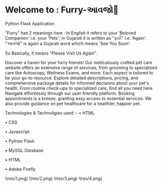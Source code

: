 # Welcome to : Furry-આવજો🐾
Python Flask Application 

"Furry" has 2 meanings here : In English it refers to your 'Beloved Companion' i.e. your 'Pets'; In Gujarati it is written as "ફારી" i.e. 'Again'.
"આવજો" is again a Gujarati word which means 'See You Soon'.

So Basically, it means "Please Visit Us Again".

Discover a haven for your furry friends! Our meticulously crafted pet care website offers an extensive range of services, from grooming to specialized care like Autoscopy, Wellness Exams, and more. Each aspect is tailored to be your go-to resource.
Explore detailed descriptions, pricing, and comprehensive package details for informed decisions about your pet's health. From routine check-ups to specialized care, find all you need here.
Navigate effortlessly through our user-friendly platform. Booking appointments is a breeze, granting easy access to essential services. We also provide guidance on pet healthcare for a healthier, happier pet.

Technologies & Technoligies used :-
  •	HTML
  
  •	CSS
  
  •	Javascript
  
  •	Python Flask
  
  •	MySQL Database
  
  •	HTML
  
  •	Adobe Firefly

!(res/1.png)
!(res/2.png)
!(res/3.png)
!(res/4.png)
